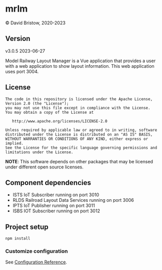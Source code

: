 # mrlm
&copy; David Bristow, 2020-2023

## Version
v3.0.5 2023-06-27

Model Railway Layout Manager is a Vue application that provides a user with a web application to show layout information.  This web application uses port 3004.

## License

    The code in this repository is licensed under the Apache License, Version 2.0 (the "License");
    you may not use this file except in compliance with the License.
    You may obtain a copy of the License at

       http://www.apache.org/licenses/LICENSE-2.0

    Unless required by applicable law or agreed to in writing, software
    distributed under the License is distributed on an "AS IS" BASIS,
    WITHOUT WARRANTIES OR CONDITIONS OF ANY KIND, either express or implied.
    See the License for the specific language governing permissions and
    limitations under the License.

**NOTE**: This software depends on other packages that may be licensed under different open source licenses.

## Component dependencies
* ISTS IoT Subscriber running on port 3010
* RLDS Railroad Layout Data Services running on port 3006
* IPTS IoT Publisher running on port 3011
* ISBS IOT Subscriber running on port 3012

## Project setup
```
npm install
```


### Customize configuration
See [Configuration Reference](https://cli.vuejs.org/config/).


